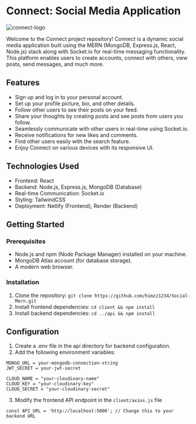 # Connect: Social Media Application

![connect-logo](https://github.com/himzz1234/Social-Mern/assets/99206527/fe1430ee-619e-47c2-b7b3-16bc92962dbf)

Welcome to the Connect project repository! Connect is a dynamic social media application built using the MERN (MongoDB, Express.js, React, Node.js) stack along with Socket.io for real-time messaging functionality. This platform enables users to create accounts, connect with others, view posts, send messages, and much more.

## Features
+ Sign up and log in to your personal account.
+ Set up your profile picture, bio, and other details.
+ Follow other users to see their posts on your feed.
+ Share your thoughts by creating posts and see posts from users you follow.
+ Seamlessly communicate with other users in real-time using Socket.io.
+ Receive notifications for new likes and comments.
+ Find other users easily with the search feature.
+ Enjoy Connect on various devices with its responsive UI.

## Technologies Used
+ Frontend: React
+ Backend: Node.js, Express.js, MongoDB (Database)
+ Real-time Communication: Socket.io
+ Styling: TailwindCSS
+ Deployment: Netlify (Frontend), Render (Backend)

## Getting Started
### Prerequisites
+ Node.js and npm (Node Package Manager) installed on your machine.
+ MongoDB Atlas account (for database storage).
+ A modern web browser.

### Installation
1. Clone the repository: ```git clone https://github.com/himzz1234/Social-Mern.git```
2. Install frontend dependencies: ```cd client && npm install```
3. Install backend dependencies: ```cd ../api && npm install```

## Configuration
1. Create a .env file in the api directory for backend configuration.
2. Add the following environment variables:

```
MONGO_URL = your-mongodb-connection-string
JWT_SECRET = your-jwt-secret

CLOUD_NAME = "your-cloudinary-name"
CLOUD_KEY = "your-cloudinary-key"
CLOUD_SECRET = "your-cloudinary-secret"
```

3. Modify the frontend API endpoint in the `client/axios.js` file
```
const API_URL = 'http://localhost:5000'; // Change this to your backend URL
```
